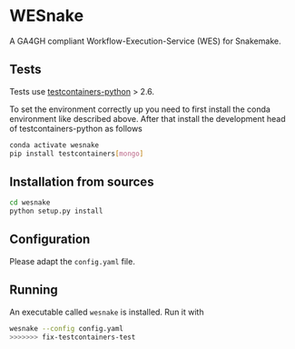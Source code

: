 # WESnake

A GA4GH compliant Workflow-Execution-Service (WES) for Snakemake.

## Tests

Tests use [testcontainers-python](https://testcontainers-python.readthedocs.io/en/latest/database.html) > 2.6.

To set the environment correctly up you need to first install the conda environment like described above. After that install the development head of testcontainers-python as follows

```bash
conda activate wesnake
pip install testcontainers[mongo]
```

## Installation from sources

```bash
cd wesnake
python setup.py install
```

## Configuration

Please adapt the `config.yaml` file.

## Running

An executable called `wesnake` is installed. Run it with

```bash
wesnake --config config.yaml
>>>>>>> fix-testcontainers-test
```

